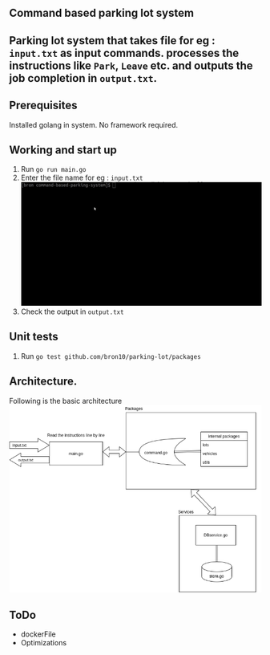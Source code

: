 
## Command based parking lot system
Parking lot system that takes file for eg : `input.txt` as input commands.
processes the instructions like `Park`, `Leave` etc. and outputs the job completion
in `output.txt`. 
-------------------------------------------------------

## Prerequisites
Installed golang in system. No framework required.

## Working and start up
1. Run `go run main.go`
2. Enter the file name for eg : `input.txt`
![Alt text](working.gif?raw=true "Title") 
3. Check the output in `output.txt`


## Unit tests
1. Run `go test github.com/bron10/parking-lot/packages`

## Architecture.
Following is the basic architecture
![Alt text](parkingsys.png?raw=true "parking-system") 

## ToDo
- dockerFile
- Optimizations
